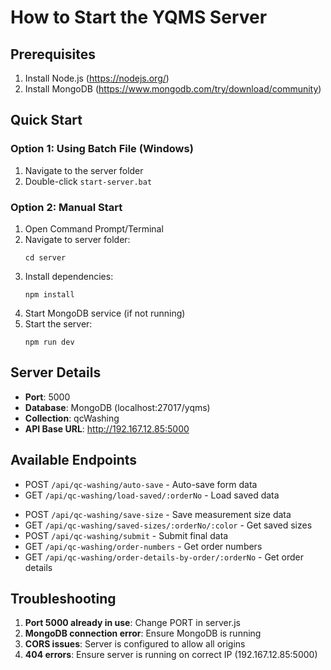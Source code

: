 # How to Start the YQMS Server

## Prerequisites
1. Install Node.js (https://nodejs.org/)
2. Install MongoDB (https://www.mongodb.com/try/download/community)

## Quick Start

### Option 1: Using Batch File (Windows)
1. Navigate to the server folder
2. Double-click `start-server.bat`

### Option 2: Manual Start
1. Open Command Prompt/Terminal
2. Navigate to server folder:
   ```
   cd server
   ```
3. Install dependencies:
   ```
   npm install
   ```
4. Start MongoDB service (if not running)
5. Start the server:
   ```
   npm run dev
   ```

## Server Details
- **Port**: 5000
- **Database**: MongoDB (localhost:27017/yqms)
- **Collection**: qcWashing
- **API Base URL**: http://192.167.12.85:5000

## Available Endpoints
- POST `/api/qc-washing/auto-save` - Auto-save form data
- GET `/api/qc-washing/load-saved/:orderNo` - Load saved data
<!-- - DELETE `/api/qc-washing/clear-auto-save/:id` - Clear auto-save -->
- POST `/api/qc-washing/save-size` - Save measurement size data
- GET `/api/qc-washing/saved-sizes/:orderNo/:color` - Get saved sizes
- POST `/api/qc-washing/submit` - Submit final data
- GET `/api/qc-washing/order-numbers` - Get order numbers
- GET `/api/qc-washing/order-details-by-order/:orderNo` - Get order details

## Troubleshooting
1. **Port 5000 already in use**: Change PORT in server.js
2. **MongoDB connection error**: Ensure MongoDB is running
3. **CORS issues**: Server is configured to allow all origins
4. **404 errors**: Ensure server is running on correct IP (192.167.12.85:5000)